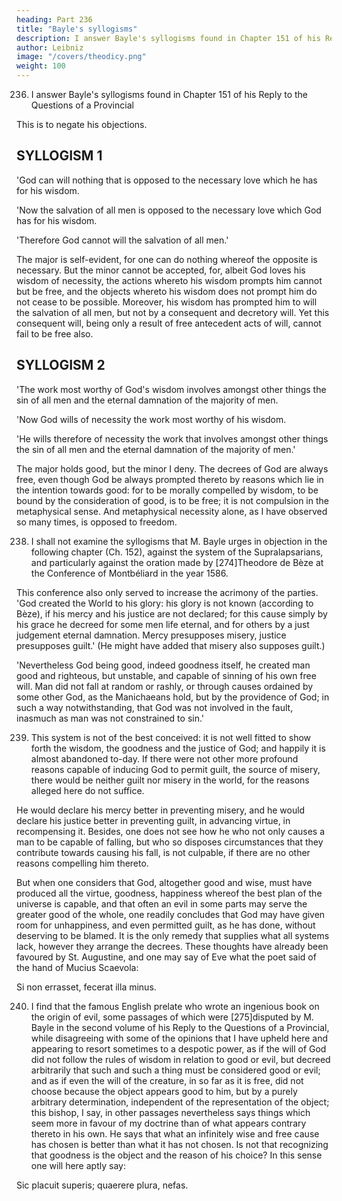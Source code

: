 ```yaml
---
heading: Part 236
title: "Bayle's syllogisms"
description: I answer Bayle's syllogisms found in Chapter 151 of his Reply to the Questions of a Provincial (vol. III, pp. 900, 901)
author: Leibniz
image: "/covers/theodicy.png"
weight: 100
---
```



236. I answer Bayle's syllogisms found in Chapter 151 of his Reply to the Questions of a Provincial 

<!-- (vol. III, pp. 900, 901).   -->

This is to negate his objections.


## SYLLOGISM 1

'God can will nothing that is opposed to the necessary love which he has for his wisdom.

'Now the salvation of all men is opposed to the necessary love which God has for his wisdom.

'Therefore God cannot will the salvation of all men.'

The major is self-evident, for one can do nothing whereof the opposite is necessary. But the minor cannot be accepted, for, albeit God loves his wisdom of necessity, the actions whereto his wisdom prompts him cannot but be free, and the objects whereto his wisdom does not prompt him do not cease to be possible. Moreover, his wisdom has prompted him to will the salvation of all men, but not by a consequent and decretory will. Yet this consequent will, being only a result of free antecedent acts of will, cannot fail to be free also.


## SYLLOGISM 2

'The work most worthy of God's wisdom involves amongst other things the sin of all men and the eternal damnation of the majority of men.

'Now God wills of necessity the work most worthy of his wisdom.

'He wills therefore of necessity the work that involves amongst other things the sin of all men and the eternal damnation of the majority of men.'

The major holds good, but the minor I deny. The decrees of God are always free, even though God be always prompted thereto by reasons which lie in the intention towards good: for to be morally compelled by wisdom, to be bound by the consideration of good, is to be free; it is not compulsion in the metaphysical sense. And metaphysical necessity alone, as I have observed so many times, is opposed to freedom.

238. I shall not examine the syllogisms that M. Bayle urges in objection in the following chapter (Ch. 152), against the system of the Supralapsarians, and particularly against the oration made by [274]Theodore de Bèze at the Conference of Montbéliard in the year 1586.

This conference also only served to increase the acrimony of the parties. 'God created the World to his glory: his glory is not known (according to Bèze), if his mercy and his justice are not declared; for this cause simply by his grace he decreed for some men life eternal, and for others by a just judgement eternal damnation. Mercy presupposes misery, justice presupposes guilt.' (He might have added that misery also supposes guilt.)

'Nevertheless God being good, indeed goodness itself, he created man good and righteous, but unstable, and capable of sinning of his own free will. Man did not fall at random or rashly, or through causes ordained by some other God, as the Manichaeans hold, but by the providence of God; in such a way notwithstanding, that God was not involved in the fault, inasmuch as man was not constrained to sin.'

239. This system is not of the best conceived: it is not well fitted to show forth the wisdom, the goodness and the justice of God; and happily it is almost abandoned to-day. If there were not other more profound reasons capable of inducing God to permit guilt, the source of misery, there would be neither guilt nor misery in the world, for the reasons alleged here do not suffice. 

He would declare his mercy better in preventing misery, and he would declare his justice better in preventing guilt, in advancing virtue, in recompensing it. Besides, one does not see how he who not only causes a man to be capable of falling, but who so disposes circumstances that they contribute towards causing his fall, is not culpable, if there are no other reasons compelling him thereto. 

But when one considers that God, altogether good and wise, must have produced all the virtue, goodness, happiness whereof the best plan of the universe is capable, and that often an evil in some parts may serve the greater good of the whole, one readily concludes that God may have given room for unhappiness, and even permitted guilt, as he has done, without deserving to be blamed. It is the only remedy that supplies what all systems lack, however they arrange the decrees. These thoughts have already been favoured by St. Augustine, and one may say of Eve what the poet said of the hand of Mucius Scaevola:

Si non errasset, fecerat illa minus.


240. I find that the famous English prelate who wrote an ingenious book on the origin of evil, some passages of which were [275]disputed by M. Bayle in the second volume of his Reply to the Questions of a Provincial, while disagreeing with some of the opinions that I have upheld here and appearing to resort sometimes to a despotic power, as if the will of God did not follow the rules of wisdom in relation to good or evil, but decreed arbitrarily that such and such a thing must be considered good or evil; and as if even the will of the creature, in so far as it is free, did not choose because the object appears good to him, but by a purely arbitrary determination, independent of the representation of the object; this bishop, I say, in other passages nevertheless says things which seem more in favour of my doctrine than of what appears contrary thereto in his own. He says that what an infinitely wise and free cause has chosen is better than what it has not chosen. Is not that recognizing that goodness is the object and the reason of his choice? In this sense one will here aptly say:

Sic placuit superis; quaerere plura, nefas.
